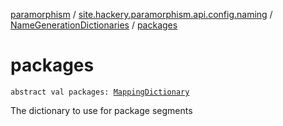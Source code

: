 [paramorphism](../../index.md) / [site.hackery.paramorphism.api.config.naming](../index.md) / [NameGenerationDictionaries](index.md) / [packages](./packages.md)

# packages

`abstract val packages: `[`MappingDictionary`](../../site.hackery.paramorphism.api.naming/-mapping-dictionary/index.md)

The dictionary to use for package segments

